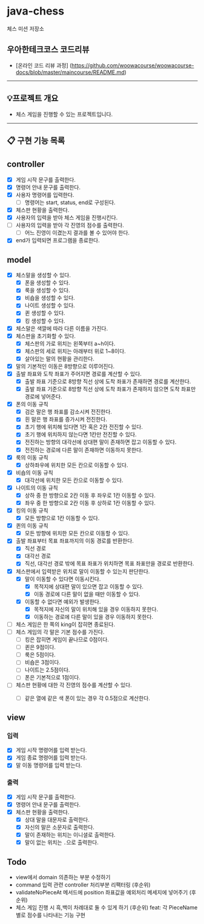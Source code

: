 # java-chess

체스 미션 저장소

## 우아한테크코스 코드리뷰

- [온라인 코드 리뷰 과정] (https://github.com/woowacourse/woowacourse-docs/blob/master/maincourse/README.md)

---

## 💡프로젝트 개요
- 체스 게임을 진행할 수 있는 프로젝트입니다.
---


## 📋 구현 기능 목록

## controller
- [x] 게임 시작 문구를 출력한다.
- [x] 명령어 안내 문구를 출력한다.
- [x] 사용자 명령어를 입력한다.
  - [ ] 명령어는 start, status, end로 구성된다.
- [x] 체스판 현황을 출력한다.
- [x] 사용자의 입력을 받아 체스 게임을 진행시킨다.
- [ ] 사용자의 입력을 받아 각 진영의 점수를 출력한다.
  - [ ] 어느 진영이 이겼는지 결과를 볼 수 있어야 한다.
- [x] end가 입력되면 프로그램을 종료한다.

## model
- [x] 체스말을 생성할 수 있다.
  - [x] 폰을 생성할 수 있다.
  - [x] 룩을 생성할 수 있다.
  - [x] 비숍을 생성할 수 있다.
  - [x] 나이트 생성할 수 있다.
  - [x] 퀸 생성할 수 있다.
  - [x] 킹 생성할 수 있다.
- [x] 체스말은 색깔에 따라 다른 이름을 가진다.
- [x] 체스판을 초기화할 수 있다.
  - [x] 체스판의 가로 위치는 왼쪽부터 a~h이다.
  - [x] 체스판의 세로 위치는 아래부터 위로 1~8이다.
  - [x] 살아있는 말의 현황을 관리한다.
- [x] 말의 기본적인 이동은 8방향으로 이루어진다.
- [x] 출발 좌표와 도착 좌표가 주어지면 경로를 계산할 수 있다.
  - [x] 출발 좌표 기준으로 8방향 직선 상에 도착 좌표가 존재하면 경로를 계산한다.
  - [x] 출발 좌표 기준으로 8방향 직선 상에 도착 좌표가 존재하지 않으면 도착 좌표만 경로에 넣어준다.
- [x] 폰의 이동 규칙
  - [x] 검은 말은 행 좌표를 감소시켜 전진한다.
  - [x] 흰 말은 행 좌표를 증가시켜 전진한다.
  - [x] 초기 행에 위치해 있다면 1칸 혹은 2칸 전진할 수 있다.
  - [x] 초기 행에 위치하지 않는다면 1칸만 전진할 수 있다.
  - [x] 전진하는 방향의 대각선에 상대편 말이 존재하면 잡고 이동할 수 있다.
  - [x] 전진하는 경로에 다른 말이 존재하면 이동하지 못한다.
- [x] 룩의 이동 규칙
  - [x] 상하좌우에 위치한 모든 칸으로 이동할 수 있다.
- [x] 비숍의 이동 규칙
  - [x] 대각선에 위치한 모든 칸으로 이동할 수 있다.
- [x] 나이트의 이동 규칙
  - [x] 상하 중 한 방향으로 2칸 이동 후 좌우로 1칸 이동할 수 있다.
  - [x] 좌우 중 한 방향으로 2칸 이동 후 상하로 1칸 이동할 수 있다.
- [x] 킹의 이동 규칙
  - [x] 모든 방향으로 1칸 이동할 수 있다.
- [x] 퀸의 이동 규칙
  - [x] 모든 방향에 위치한 모든 칸으로 이동할 수 있다.
- [x] 출발 좌표부터 목표 좌표까지의 이동 경로를 반환한다.
  - [x] 직선 경로
  - [x] 대각선 경로
  - [x] 직선, 대각선 경로 밖에 목표 좌표가 위치하면 목표 좌표만을 경로로 반환한다.
- [x] 체스판에서 입력받은 위치로 말이 이동할 수 있는지 판단한다.
  - [x] 말이 이동할 수 있다면 이동시킨다.
    - [x] 목적지에 상대편 말이 있으면 잡고 이동할 수 있다.
    - [x] 이동 경로에 다른 말이 없을 때만 이동할 수 있다.
  - [x] 이동할 수 없다면 예외가 발생한다.
    - [x] 목적지에 자신의 말이 위치해 있을 경우 이동하지 못한다.
    - [x] 이동하는 경로에 다른 말이 있을 경우 이동하지 못한다.
- [ ] 체스 게임은 한 쪽의 king이 잡히면 종료된다.
- [ ] 체스 게임의 각 말은 기본 점수를 가진다.
  - [ ] 킹은 잡히면 게임이 끝나므로 0점이다.
  - [ ] 퀸은 9점이다.
  - [ ] 룩은 5점이다.
  - [ ] 비숍은 3점이다.
  - [ ] 나이트는 2.5점이다.
  - [ ] 폰은 기본적으로 1점이다.
- [ ] 체스판 현황에 대한 각 진영의 점수를 계산할 수 있다.
  - [ ] 같은 열에 같은 색 폰이 있는 경우 각 0.5점으로 계산한다.


## view
### 입력
- [x] 게임 시작 명령어를 입력 받는다.
- [x] 게임 종료 명령어를 입력 받는다.
- [x] 말 이동 명령어를 입력 받는다.

### 출력
- [x] 게임 시작 문구를 출력한다.
- [x] 명령어 안내 문구를 출력한다.
- [x] 체스판 현황을 출력한다.
  - [x] 상대 말을 대문자로 출력한다.
  - [x] 자신의 말은 소문자로 출력한다.
  - [x] 말이 존재하는 위치는 이니셜로 출력한다.
  - [x] 말이 없는 위치는 `.`으로 출력한다.

## Todo
- view에서 domain 의존하는 부분 수정하기
- command 입력 관련 controller 처리부분 리팩터링 (후순위)
- validateNoPieceAt 메서드에 position 좌표값을 예외처리 메세지에 넣어주기 (후순위)
- 체스 게임 진행 시 흑,백이 차례대로 둘 수 있게 하기 (후순위)
  feat: 각 PieceName 별로 점수를 나타내는 기능 구현
